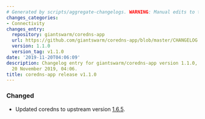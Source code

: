 ```yaml
---
# Generated by scripts/aggregate-changelogs. WARNING: Manual edits to this files will be overwritten.
changes_categories:
- Connectivity
changes_entry:
  repository: giantswarm/coredns-app
  url: https://github.com/giantswarm/coredns-app/blob/master/CHANGELOG.md#v110
  version: 1.1.0
  version_tag: v1.1.0
date: '2019-11-20T04:06:09'
description: Changelog entry for giantswarm/coredns-app version 1.1.0, published on
  20 November 2019, 04:06.
title: coredns-app release v1.1.0
---
```


### Changed
- Updated coredns to upstream version [1.6.5](https://coredns.io/2019/11/05/coredns-1.6.5-release/).
